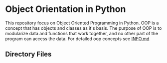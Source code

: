 # Object Orientation in Python

This repository focus on Object Oriented Programming in Python.
OOP is a concept that has objects and classes as it's basis. The purpose of OOP
is to modularize data and functions that work together, and no other part of
the program can access the data. For detailed oop concepts see [INFO.md](INFO.md)

## Directory Files
